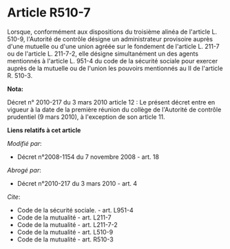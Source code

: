 # Article R510-7

Lorsque, conformément aux dispositions du troisième alinéa de l'article L. 510-9, l'Autorité de contrôle désigne un
administrateur provisoire auprès d'une mutuelle ou d'une union agréée sur le fondement de l'article L. 211-7 ou de l'article
L. 211-7-2, elle désigne simultanément un des agents mentionnés à l'article L. 951-4 du code de la sécurité sociale pour
exercer auprès de la mutuelle ou de l'union les pouvoirs mentionnés au II de l'article R. 510-3.

**Nota:**

Décret n° 2010-217 du 3 mars 2010 article 12 : Le présent décret entre en vigueur à la date de la première réunion du collège
de l'Autorité de contrôle prudentiel (9 mars 2010), à l'exception de son article 11.

**Liens relatifs à cet article**

_Modifié par_:

  - Décret n°2008-1154 du 7 novembre 2008 - art. 18

_Abrogé par_:

  - Décret n°2010-217 du 3 mars 2010 - art. 4

_Cite_:

  - Code de la sécurité sociale. - art. L951-4
  - Code de la mutualité - art. L211-7
  - Code de la mutualité - art. L211-7-2
  - Code de la mutualité - art. L510-9
  - Code de la mutualité - art. R510-3
